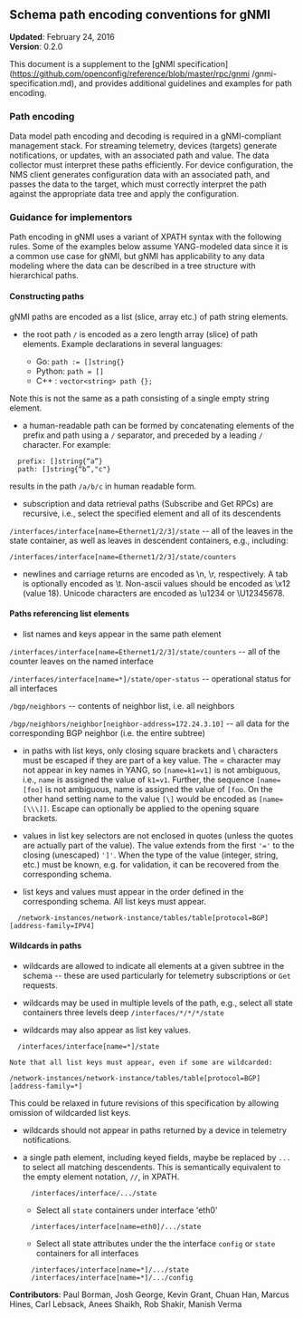 ## Schema path encoding conventions for gNMI

**Updated**: February 24, 2016<br>
**Version**: 0.2.0

This document is a supplement to the [gNMI
specification](https://github.com/openconfig/reference/blob/master/rpc/gnmi
/gnmi-specification.md), and provides additional guidelines and examples for
path encoding.

### Path encoding

Data model path encoding and decoding is required in a gNMI-compliant
management stack.  For streaming telemetry, devices (targets) generate
notifications, or updates, with an associated path and value.  The
data collector must interpret these paths efficiently.  For device
configuration, the NMS client generates configuration data with an
associated path, and passes the data to the target, which must
correctly interpret the path against the appropriate data tree and
apply the configuration.

### Guidance for implementors

Path encoding in gNMI uses a variant of XPATH syntax with the
following rules.  Some of the examples below assume YANG-modeled data
since it is a common use case for gNMI, but gNMI has applicability to
any data modeling where the data can be described in a tree structure
with hierarchical paths.

#### Constructing paths

gNMI paths are encoded as a list (slice, array etc.) of path string elements.

*  the root path `/` is encoded as a zero length array (slice) of path
   elements.  Example declarations in several languages:

    * Go: `path := []string{}`
    * Python: `path = []`
    * C++ : `vector<string> path {};`

  Note this is not the same as a path consisting of a single empty
  string element.

*  a human-readable path can be formed by concatenating elements of the prefix
  and path using a `/` separator, and preceded by a leading `/` character.
  For example:
  ```
    prefix: []string{“a”}
    path: []string{“b”,"c"}
  ```
  results in the path `/a/b/c` in human readable form.

*   subscription and data retrieval paths (Subscribe and Get RPCs) are
    recursive, i.e., select the specified element and all of its descendents

  `/interfaces/interface[name=Ethernet1/2/3]/state` -- all of the leaves
  in the state container, as well as leaves in descendent containers,
  e.g., including:

  ```
  /interfaces/interface[name=Ethernet1/2/3]/state/counters
  ```

*   newlines and carriage returns are encoded as \n, \r, respectively.
    A tab is optionally encoded as \t.  Non-ascii values should be encoded as
    \x12 (value 18).  Unicode characters are encoded as \u1234 or \U12345678.

#### Paths referencing list elements

*   list names and keys appear in the same path element

  `/interfaces/interface[name=Ethernet1/2/3]/state/counters` -- all of
  the counter leaves on the named interface

  `/interfaces/interface[name=*]/state/oper-status` -- operational status
  for all interfaces

  `/bgp/neighbors` -- contents of neighbor list, i.e. all neighbors

  `/bgp/neighbors/neighbor[neighbor-address=172.24.3.10]` -- all data for
  the corresponding BGP neighbor (i.e. the entire subtree)

*   in paths with list keys, only closing square brackets and \ characters must
    be escaped if they are part of a key value.  The = character may not appear
    in key names in YANG, so `[name=k1=v1]` is not ambiguous, i.e., `name` is
    assigned the value of `k1=v1`.  Further, the sequence `[name=[foo]` is not
    ambiguous,  name is assigned the value of `[foo`.  On the other hand setting
    name to the value `[\]` would be encoded as `[name=[\\\]]`.
    Escape can optionally be applied to the opening square brackets.

*   values in list key selectors are not enclosed in quotes (unless
    the quotes are actually part of the value).  The value extends
    from the first `'='` to the closing (unescaped) `']'`.  When the
    type of the value (integer, string, etc.) must be known, e.g. for
    validation, it can be recovered from the corresponding schema.

*   list keys and values must appear in the order defined in the corresponding
    schema.  All list keys must appear.
  ```
    /network-instances/network-instance/tables/table[protocol=BGP][address-family=IPV4]
  ```

#### Wildcards in paths

*   wildcards are allowed to indicate all elements at a given subtree in the
    schema -- these are used particularly for telemetry subscriptions or
    `Get` requests.

  *  wildcards may be used in multiple levels of the path, e.g., select all state
     containers three levels deep
    ```
    /interfaces/*/*/*/state
    ```

*   wildcards may also appear as list key values.
  ```
    /interfaces/interface[name=*]/state
  ```
    Note that all list keys must appear, even if some are wildcarded:
  ```
  /network-instances/network-instance/tables/table[protocol=BGP][address-family=*]
  ```
  This could be relaxed in future revisions of this specification by allowing
  omission of wildcarded list keys.

*   wildcards should not appear in paths returned by a device in
    telemetry notifications.

*   a single path element, including keyed fields, maybe be replaced by
    `...` to select all matching descendents.  This is semantically equivalent
    to the empty element notation, `//`, in XPATH.
    ```
      /interfaces/interface/.../state
    ```
    *   Select all `state` containers under interface 'eth0'
    ```
      /interfaces/interface[name=eth0]/.../state
    ```
    *   Select all state attributes under the the interface `config` or `state`
        containers for all interfaces
    ```
      /interfaces/interface[name=*]/.../state
      /interfaces/interface[name=*]/.../config
    ```

**Contributors**: Paul Borman, Josh George, Kevin Grant, Chuan Han, Marcus Hines, Carl Lebsack, Anees Shaikh, Rob Shakir, Manish Verma
